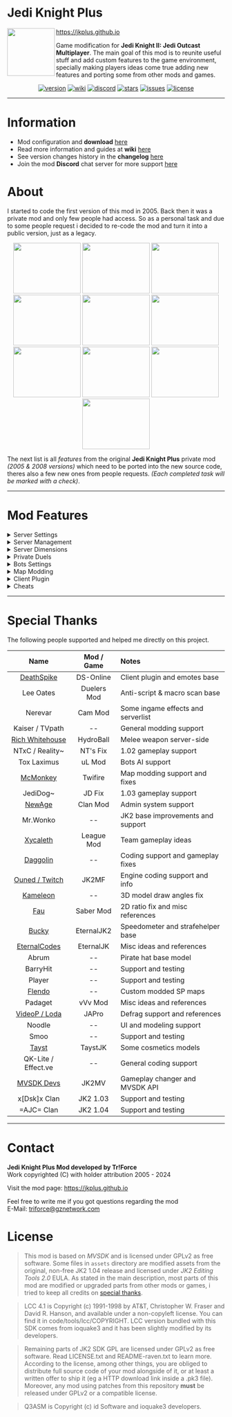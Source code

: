 # Jedi Knight Plus

<img align="left" width="110" height="110" src="https://github.com/TriForceX/JediKnightPlus/assets/16083854/241ea8b0-4caf-4197-aaf3-cd7fd0bb672c">

https://jkplus.github.io

Game modification for **Jedi Knight II: Jedi Outcast Multiplayer**. The main goal of this mod is to reunite useful stuff and add custom features to the game environment, specially making players ideas come true adding new features and porting some from other mods and games.

<div align="center">

[![version](https://img.shields.io/github/v/release/TriForceX/JediKnightPlus?include_prereleases&label=Current%20Version&color=brightgreen&style=flat)](https://github.com/TriForceX/JediKnightPlus/releases)
[![wiki](https://img.shields.io/badge/Setup%20%26%20Guides-Wiki-blueviolet.svg?style=flat)](https://github.com/TriForceX/JediKnightPlus/wiki)
[![discord](https://discord.gznetwork.com/badge/?id=539434081771847680)](https://discord.gznetwork.com/jkplus)
[![stars](https://img.shields.io/github/stars/TriForceX/JediKnightPlus.svg?label=Project%20Stars&style=flat)](https://github.com/TriForceX/JediKnightPlus/stargazers)
[![issues](https://img.shields.io/github/issues/TriForceX/JediKnightPlus.svg?label=Issues%20%26%20Requests&color=red&style=flat)](https://github.com/TriForceX/JediKnightPlus/issues)
[![license](https://img.shields.io/github/license/TriForceX/JediKnightPlus.svg?label=License&color=yellow&style=flat)](#license)

</div>

---

# Information

- Mod configuration and **download** [here](https://github.com/TriForceX/JediKnightPlus/releases)
- Read more information and guides at **wiki** [here](https://github.com/TriForceX/JediKnightPlus/wiki)
- See version changes history in the **changelog** [here](https://github.com/TriForceX/JediKnightPlus/blob/master/CHANGELOG.md)
- Join the mod **Discord** chat server for more support [here](https://discord.gznetwork.com/jkplus)

# About

I started to code the first version of this mod in 2005. Back then it was a private mod and only few people had access. So as a personal task and due to some people request i decided to re-code the mod and turn it into a public version, just as a legacy.

<p align="center">

<img width="156" height="117" src="https://github.com/TriForceX/JediKnightPlus/assets/16083854/5710fa0c-b97e-4e3b-ac7f-e3995c996b16">
<img width="156" height="117" src="https://github.com/TriForceX/JediKnightPlus/assets/16083854/c5944f99-e29c-4339-bd59-94d8127e1900">
<img width="156" height="117" src="https://github.com/TriForceX/JediKnightPlus/assets/16083854/516af691-3737-4f9b-9489-52976ca4bc86">
<img width="156" height="117" src="https://github.com/TriForceX/JediKnightPlus/assets/16083854/0d7596a6-c718-42c7-b697-a7cd9297b8b1">
<img width="156" height="117" src="https://github.com/TriForceX/JediKnightPlus/assets/16083854/d4bb8cf6-89ef-40fa-808b-400540ca28de">
<img width="156" height="117" src="https://github.com/TriForceX/JediKnightPlus/assets/16083854/e94aa3e0-a9f8-4270-8be7-710e44e0fc7b">
<img width="156" height="117" src="https://github.com/TriForceX/JediKnightPlus/assets/16083854/65a95166-19b8-4613-bc71-8261544df711">
<img width="156" height="117" src="https://github.com/TriForceX/JediKnightPlus/assets/16083854/fdd8da07-c6d4-40b3-8f6f-a5e37443b653">
<img width="156" height="117" src="https://github.com/TriForceX/JediKnightPlus/assets/16083854/86a080e7-e043-4620-bff5-00899b8d69f0">
<img width="156" height="117" src="https://github.com/TriForceX/JediKnightPlus/assets/16083854/503efbcc-db80-4e35-9fba-8313a1ee02f0">

</p>

The next list is all *features* from the original **Jedi Knight Plus** private mod _(2005 & 2008 versions)_ which need to be ported into the new source code, theres also a few new ones from people requests. _(Each completed task will be marked with a check)_.

---

# Mod Features

<details><summary> Server Settings</summary><br>

List of general server features <i>(No client plugin required)</i>

- [x] Gameplay changer between 1.02, 1.03 and 1.04 no matter the server version
- [ ] Custom weapon features (Damage, ammo speed, firing rate, etc...)
- [ ] Player accounts system (Save data such as kills, deaths, etc...)
- [ ] Ranking system (Based on player skills)
- [ ] SQLite database for server data storage
- [x] Jetpack (Quake 3 & Jedi Academy style)
- [x] Anti stuck feature (Prevent kills when player spawn inside another player)
- [ ] Chat censor filters
- [x] Chat protection (3 different methods)
- [x] Allow black color in player names
- [x] Prevent duplicated player names
- [x] Teleports chat commands (To map coords, players, by save & load, etc...)
- [x] Misc chat commands (Status, toggle options, etc...)
- [x] Custom server closed feature (With password required)
- [x] Custom server idle feature (Load custom config after reset)
- [x] Welcome message on client begin (MOTD with custom timer)
- [x] Custom global sound on client begin
- [x] Server news messages displayed constantly (With server time or date)
- [ ] Custom game modes (Instant kill, survival, last man standing, and more...)
- [x] Custom player private rooms (With configurable settings)
- [x] Alternate taunt2 command (Play custom sounds)
- [x] Show damage & score plums on player hits
- [ ] Clan system (Tag protection, member roles, etc...)
- [x] Over 60 player emotes (Sit, kiss, surrender, hug, etc...)
- [x] Dual blade lightsaber gameplay (Fixed damages, custom combos, and more...)
- [x] Custom items force physics (Reacts to push, pull, and others...)
- [x] Custom configuration files (Per gametype, teleports, map cycle, and more...)
- [x] Player ignore feature (Chat, duel challenge and emotes)
- [x] Enable multiple chat in duel game type
- [x] Custom call vote system (Custom control, results display, and more...)
- [x] Alternate slow-mo duel end feature (Custom time scale)
- [x] Auto player status tracking feature
- [x] Drop flag command for CTF & CTY game types
- [x] Random client begin messages
- [x] Force client plugin usage (Optional)
- [x] Prevent player warping or lag scripts
- [x] Improved custom map cycle
- [ ] Drivable vehicles (Tie Fighter, X-Wing, AT-ST, etc...)
- [ ] Custom melee weapon
- [ ] Portal gun (Experimental)

---

</details>

<details><summary> Server Management</summary><br>

List of general server management features

- [ ] Custom user roles (Administrator, moderator, builder, etc...)
- [ ] Ingame player statistics (Banned, kicked, cheaters, etc...)
- [x] Helpful commands for players (Teleport, weapons, force powers, etc...)
- [ ] Punish commands for players (Slay, silence, sleep, rename, lock, etc...)
- [x] Ability to control bots actions (Fake chat, movements, emotes, etc...)
- [ ] Spawn unlimited items and weapons
- [ ] Private administrator chat room
- [x] Team management (Lock, force, shuffle, etc...)
- [x] Toggle mod bitvalue cvars
- [x] List custom server files and folders
- [x] Reload config stuff (Teleport chats, server news, dimensions, and more...)
- [x] Change any shader or texture
- [x] Change map background music
- [x] Force player dimension
- [x] Alternate status command (Mod info shown)
- [x] Change global gameplay
- [x] Pause mode to instantly stop everyone on the server during game

---

</details>

<details><summary> Server Dimensions</summary><br>

List of server dimensions features

- [x] Alternate dimensions (Private, guns only, race defrag, cheats, and more...)
- [x] Default base dimension
- [x] Special client commands for certain dimensions
- [x] Private rooms with custom settings (Force disable, weapons, and more...)
- [x] Private duels alternate dimensions
- [x] Custom dimensions random spawns
- [x] Custom dimensions skip score tracking
- [x] Custom dimensions settings from config file

---

</details>

<details><summary> Private Duels</summary><br>

List of private duel features

- [x] Dueling players pass-through feature
- [x] Auto duel challenge feature
- [x] Allow multiple duel challenges
- [x] Custom private duel distance
- [x] Custom private duel start emote
- [x] Custom duel challenge modes (Full force, saber only, and more...)
- [x] Custom duel challenge start health and armor
- [x] Announce private duel results (Remaning health, armor and given hits)

---

</details>

<details><summary> Bots Settings</summary><br>

List of bots related features

- [x] Improved bots AI (Artificial intelligence)
- [ ] Custom bots saber combos (backstabs, dfa, force kicks, and more...)
- [x] Custom bots actions (Enhanced bot_forGimmick for practicing and testing)
- [x] Client bots control (Control bots actions through spectator)
- [x] Private room bots (Ability to invite and control bots on private rooms)
- [ ] Bots squad patrol (A group of bots which punish lamers)

---

</details>

<details><summary> Map Modding</summary><br>

List of maps modification features

- [x] Various map fixes (Including single player maps to be playable)
- [x] New custom map entities and fixed some BaseJK entities
- [x] Custom map default music (For maps without background music)
- [x] Support for defrag & race maps
- [ ] Add models (GLM or MD3 format)
- [ ] Add effects (EFX format)
- [ ] Add any entity based on classname and parameters
- [ ] Add pre-made useful entities (NPC spawner, emote chairs, drain statue, etc...)
- [ ] Create and modify entities
- [ ] Delete entities
- [ ] Clone entities
- [x] Scan entities
- [ ] Save feature to get all changes automatically stored in a loadable file
- [x] Custom shader remapping

---

</details>

<details><summary> Client Plugin</summary><br>

List of additional client-side plugin features

- [ ] Atmospheric effects (Rain, snow, etc...)
- [x] Extra info for scoreboard (Kills, deaths, and more...)
- [x] On-screen keyboard display (Player actions and movements)
- [x] Jedi Academy chat display mode (With chat history)
- [x] Two chat icons (Jedi Outcast & Jedi Academy)
- [x] Fixed 2D aspect ratio for non 4:3 screens
- [x] Recommended client options pop-up for new players
- [ ] Fire lightsaber style (Real FX effects)
- [x] Jetpack 3D model (With linked FX effects)
- [x] Special movements camera (On some lightsaber combos)
- [x] Show player labels on head (2 different methods)
- [ ] Grapple hook feature
- [x] Real time clock (12hrs and 24hrs)
- [x] Server list menu (Join another server without disconnect)
- [x] Custom speedometer (Over 9 different methods)
- [x] Strafe jumping helper/efficiency meter
- [ ] Custom lightsaber hilts support
- [x] Enabled 3rd person damage blend
- [x] Show player bounding hit boxes
- [ ] Alternate huds (Simple enhanced and Jedi Academy)
- [x] Alternate FPS and server time display
- [x] Show force points on hud
- [x] Display bacta indicator on belt (3D model)
- [ ] Display current weapon in back (3D model)
- [x] Display race timer on race dimension (Defrag)
- [x] Enable useable map items indicator on hud
- [ ] Enable push/pull force effect color based on lightsaber color
- [x] Allow custom second blade color from dual lightsaber
- [x] Custom saber trail speed/length
- [ ] Custom duel challenge music
- [x] Custom flag transparency (For CTF & CTY game type)
- [x] Custom flag alignment (Experimental)
- [x] Custom player hats and cosmetics
- [x] Show player icons on scoreboard
- [x] Show server teleports chat menu
- [x] Server emotes menu for usage and binding
- [x] Custom private duel end animation
- [x] Toggle private duel glow
- [x] Smooth dueling players pass-through
- [x] Fixed force rage recovery icon (Borderless)
- [x] Enable first person lightsaber option on menus
- [ ] Enable first person turret chair view
- [x] Enable over 20 BaseJK hidden player skins
- [x] Increased some limits on menus (Fov, camera range, name length, etc...)
- [x] Macro scanning feature (Anti-script)
- [x] Allow walk and run while using zoom on Disruptor weapon
- [x] Many BaseJK language text updates and fixes
- [ ] Show server maps on callvote menus

---

</details>

<details><summary> Cheats</summary><br>

List of cheats enabled features

- [ ] Free backstabs & DFA combos usage
- [ ] Use force grip on items
- [x] NPC spawn like in single player game

</details>

---

# Special Thanks

The following people supported and helped me directly on this project.

Name | Mod / Game | Notes
:------------: | :------------: | :------------
[DeathSpike](https://github.com/Deathspike) | DS-Online | Client plugin and emotes base
Lee Oates | Duelers Mod | Anti-script & macro scan base
Nerevar | Cam Mod | Some ingame effects and serverlist
Kaiser / TVpath | -- | General modding support
[Rich Whitehouse](https://www.richwhitehouse.com) |  HydroBall | Melee weapon server-side
NTxC / Reality~ | NT's Fix | 1.02 gameplay support
Tox Laximus | uL Mod | Bots AI support
[McMonkey](https://github.com/mcmonkey4eva) | Twifire | Map modding support and fixes
JediDog~ | JD Fix | 1.03 gameplay support
[NewAge](https://github.com/erfg12) | Clan Mod | Admin system support
Mr.Wonko | -- | JK2 base improvements and support
[Xycaleth](https://github.com/xycaleth) | League Mod | Team gameplay ideas
[Daggolin](https://github.com/Daggolin) | -- | Coding support and gameplay fixes
[Ouned / Twitch](https://github.com/ouned) | JK2MF | Engine coding support and info
[Kameleon](https://github.com/KevinFoged) | -- | 3D model draw angles fix
[Fau](https://github.com/aufau) | Saber Mod | 2D ratio fix and misc references
[Bucky](https://github.com/Bucky21659) | EternalJK2 | Speedometer and strafehelper base
[EternalCodes](https://github.com/eternalcodes) | EternalJK | Misc ideas and references
Abrum | -- | Pirate hat base model
BarryHit | -- | Support and testing
Player | -- | Support and testing
[Flendo](https://github.com/FlendoJK2) | -- | Custom modded SP maps
Padaget | vVv Mod | Misc ideas and references
[VideoP / Loda](https://github.com/videoP) | JAPro | Defrag support and references
Noodle | -- | UI and modeling support
Smoo | -- | Support and testing
[Tayst](https://github.com/taysta) | TaystJK | Some cosmetics models
QK-Lite / Effect.ve | -- | General coding support
[MVSDK Devs](https://github.com/mvdevs) | JK2MV | Gameplay changer and MVSDK API
x[Dsk]x Clan | JK2 1.03 | Support and testing
=AJC= Clan | JK2 1.04 | Support and testing

---

# Contact

**Jedi Knight Plus Mod developed by Tr!Force**  
Work copyrighted (C) with holder attribution 2005 - 2024

Visit the mod page: https://jkplus.github.io

Feel free to write me if you got questions regarding the mod\
E-Mail: triforce@gznetwork.com

# License

> This mod is based on *MVSDK* and is licensed under GPLv2 as free software. Some files in `assets` directory are modified assets from the original, non-free JK2 1.04 release and licensed under *JK2 Editing Tools 2.0* EULA. As stated in the main description, most parts of this mod are modified or upgraded parts from other mods or games, i tried to keep all credits on [special thanks](#special-thanks).

> LCC 4.1 is Copyright (c) 1991-1998 by AT&T, Christopher W. Fraser and David R. Hanson, and available under a non-copyleft license. You can find it in code/tools/lcc/COPYRIGHT. LCC version bundled with this SDK comes from ioquake3 and it has been slightly modified by its developers.

> Remaining parts of JK2 SDK GPL are licensed under GPLv2 as free software. Read LICENSE.txt and README-raven.txt to learn more. According to the license, among other things, you are obliged to distribute full source code of your mod alongside of it, or at least a written offer to ship it (eg a HTTP download link inside a .pk3 file). Moreover, any mod using patches from this repository **must** be released under GPLv2 or a compatible license.

> Q3ASM is Copyright (c) id Software and ioquake3 developers.
